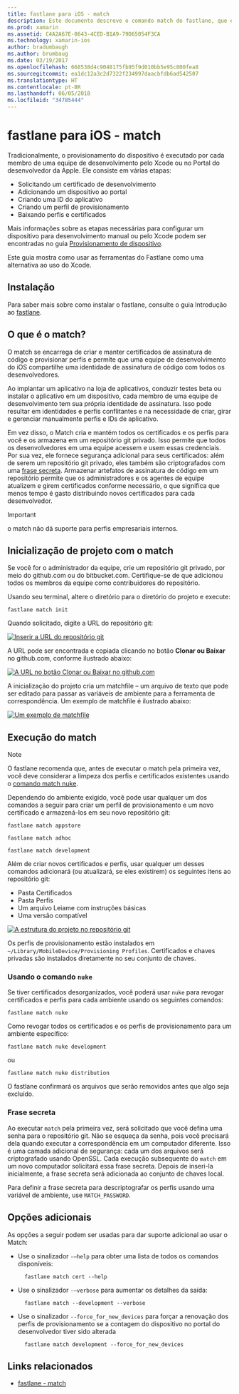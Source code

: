 ```yaml
---
title: fastlane para iOS - match
description: Este documento descreve o comando match do fastlane, que é usado para criar e manter certificados de assinatura de código e perfis de provisionamento para desenvolvimento do iOS.
ms.prod: xamarin
ms.assetid: C4A2A67E-0643-4CED-B1A9-79D65054F3CA
ms.technology: xamarin-ios
author: bradumbaugh
ms.author: brumbaug
ms.date: 03/19/2017
ms.openlocfilehash: 668538d4c9048175fb95f9d010bb5e95c800fea8
ms.sourcegitcommit: ea1dc12a3c2d7322f234997daacbfdb6ad542507
ms.translationtype: HT
ms.contentlocale: pt-BR
ms.lasthandoff: 06/05/2018
ms.locfileid: "34785444"
---
```

# <a name="fastlane-for-ios---match"></a>fastlane para iOS - match

Tradicionalmente, o provisionamento do dispositivo é executado por cada membro de uma equipe de desenvolvimento pelo Xcode ou no Portal do desenvolvedor da Apple. Ele consiste em várias etapas:

- Solicitando um certificado de desenvolvimento
- Adicionando um dispositivo ao portal
- Criando uma ID do aplicativo
- Criando um perfil de provisionamento
- Baixando perfis e certificados

Mais informações sobre as etapas necessárias para configurar um dispositivo para desenvolvimento manual ou pelo Xcode podem ser encontradas no guia [Provisionamento de dispositivo](~/ios/get-started/installation/device-provisioning/index.md).

Este guia mostra como usar as ferramentas do Fastlane como uma alternativa ao uso do Xcode.

## <a name="installation"></a>Instalação

Para saber mais sobre como instalar o fastlane, consulte o guia Introdução ao [fastlane](~/ios/deploy-test/provisioning/fastlane/index.md#Installation).

<a name="whatismatch" />

## <a name="what-is-match"></a>O que é o match?

O match se encarrega de criar e manter certificados de assinatura de código e provisionar perfis e permite que uma equipe de desenvolvimento do iOS compartilhe uma identidade de assinatura de código com todos os desenvolvedores.

Ao implantar um aplicativo na loja de aplicativos, conduzir testes beta ou instalar o aplicativo em um dispositivo, cada membro de uma equipe de desenvolvimento tem sua própria identidade de assinatura. Isso pode resultar em identidades e perfis conflitantes e na necessidade de criar, girar e gerenciar manualmente perfis e IDs de aplicativo.

Em vez disso, o Match cria e mantém todos os certificados e os perfis para você e os armazena em um repositório git privado. Isso permite que todos os desenvolvedores em uma equipe acessem e usem essas credenciais. Por sua vez, ele fornece segurança adicional para seus certificados: além de serem um repositório git privado, eles também são criptografados com uma [frase secreta](#passphrase). Armazenar artefatos de assinatura de código em um repositório permite que os administradores e os agentes de equipe atualizem e girem certificados conforme necessário, o que significa que menos tempo é gasto distribuindo novos certificados para cada desenvolvedor.

> [!IMPORTANT]
> o match não dá suporte para perfis empresariais internos.

<a name="initializing" />

## <a name="initializing-your-project-with-match"></a>Inicialização de projeto com o match

Se você for o administrador da equipe, crie um repositório git privado, por meio do github.com ou do bitbucket.com. Certifique-se de que adicionou todos os membros da equipe como contribuidores do repositório.

Usando seu terminal, altere o diretório para o diretório do projeto e execute:

    fastlane match init

Quando solicitado, digite a URL do repositório git:

 [![](match-images/fastlane-image7.png "Inserir a URL do repositório git")](match-images/fastlane-image7.png#lightbox)

A URL pode ser encontrada e copiada clicando no botão **Clonar ou Baixar** no github.com, conforme ilustrado abaixo:

[![](match-images/fastlane-image6.png "A URL no botão Clonar ou Baixar no github.com")](match-images/fastlane-image6.png#lightbox)

A inicialização do projeto cria um matchfile – um arquivo de texto que pode ser editado para passar as variáveis de ambiente para a ferramenta de correspondência. Um exemplo de matchfile é ilustrado abaixo:

[![](match-images/fastlane-image8.png "Um exemplo de matchfile")](match-images/fastlane-image8.png#lightbox)

<a name="running" />

## <a name="running-match"></a>Execução do match

> [!NOTE]
> O fastlane recomenda que, antes de executar o match pela primeira vez, você deve considerar a limpeza dos perfis e certificados existentes usando o [comando match nuke](#using).

Dependendo do ambiente exigido, você pode usar qualquer um dos comandos a seguir para criar um perfil de provisionamento e um novo certificado e armazená-los em seu novo repositório git:

    fastlane match appstore

    fastlane match adhoc

    fastlane match development

Além de criar novos certificados e perfis, usar qualquer um desses comandos adicionará (ou atualizará, se eles existirem) os seguintes itens ao repositório git:

- Pasta Certificados
- Pasta Perfis
- Um arquivo Leiame com instruções básicas
- Uma versão compatível

[![](match-images/fastlane-image9.png "A estrutura do projeto no repositório git")](match-images/fastlane-image9.png#lightbox)

Os perfis de provisionamento estão instalados em `~/Library/MobileDevice/Provisioning Profiles`. Certificados e chaves privadas são instalados diretamente no seu conjunto de chaves.

<a name="using" />

### <a name="using-the-nuke-command"></a>Usando o comando `nuke`

Se tiver certificados desorganizados, você poderá usar `nuke` para revogar certificados e perfis para cada ambiente usando os seguintes comandos:

    fastlane match nuke

Como revogar todos os certificados e os perfis de provisionamento para um ambiente específico:

    fastlane match nuke development

 ou

    fastlane match nuke distribution

O fastlane confirmará os arquivos que serão removidos antes que algo seja excluído.

<a name="passphrase" />

### <a name="passphrase"></a>Frase secreta

Ao executar `match` pela primeira vez, será solicitado que você defina uma senha para o repositório git. Não se esqueça da senha, pois você precisará dela quando executar a correspondência em um computador diferente. Isso é uma camada adicional de segurança: cada um dos arquivos será criptografado usando OpenSSL. Cada execução subsequente do `match` em um novo computador solicitará essa frase secreta. Depois de inseri-la inicialmente, a frase secreta será adicionada ao conjunto de chaves local.

Para definir a frase secreta para descriptografar os perfis usando uma variável de ambiente, use `MATCH_PASSWORD`.

<a name="options" />

## <a name="additional-options"></a>Opções adicionais

As opções a seguir podem ser usadas para dar suporte adicional ao usar o Match:

- Use o sinalizador `-–help` para obter uma lista de todos os comandos disponíveis:

        fastlane match cert --help

- Use o sinalizador `-–verbose` para aumentar os detalhes da saída:

        fastlane match --development --verbose

- Use o sinalizador `--force_for_new_devices` para forçar a renovação dos perfis de provisionamento se a contagem do dispositivo no portal do desenvolvedor tiver sido alterada

        fastlane match development --force_for_new_devices

## <a name="related-links"></a>Links relacionados

- [fastlane - match](https://github.com/fastlane/fastlane/blob/master/match/README.md)
